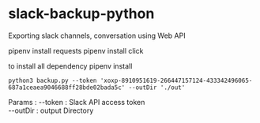# slack-backup-python
Exporting slack channels, conversation using Web API

pipenv install requests
pipenv install click

to install all dependency 
pipenv install 

```python3 backup.py --token 'xoxp-8910951619-266447157124-433342496065-687a1ceaea9046688ff28bde02bada5c' --outDir './out'```

Params :
    --token : Slack API access token<br/>
    --outDir : output Directory
